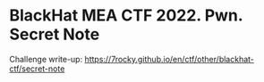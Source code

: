 # BlackHat MEA CTF 2022. Pwn. Secret Note

Challenge write-up: https://7rocky.github.io/en/ctf/other/blackhat-ctf/secret-note
